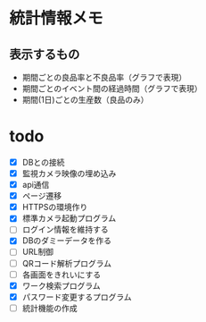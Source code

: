 # 統計情報メモ

## 表示するもの
- 期間ごとの良品率と不良品率（グラフで表現）
- 期間ごとのイベント間の経過時間（グラフで表現）
- 期間(1日)ごとの生産数（良品のみ）


# todo
- [x] DBとの接続
- [x] 監視カメラ映像の埋め込み
- [x] api通信
- [x] ページ遷移
- [x] HTTPSの環境作り
- [x] 標準カメラ起動プログラム
- [ ] ログイン情報を維持する
- [x] DBのダミーデータを作る
- [ ] URL制御
- [ ] QRコード解析プログラム
- [ ] 各画面をきれいにする
- [x] ワーク検索プログラム
- [x] パスワード変更するプログラム
- [ ] 統計機能の作成
